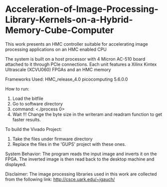 # Acceleration-of-Image-Processing-Library-Kernels-on-a-Hybrid-Memory-Cube-Computer

This work presents an HMC controller suitable for accelerating image processing applications on an HMC enabled CPU

The system is built on a host processor with 4 Micron AC-510 board attached to it through PCIe connections. Each unit features a Xilinx Kintex Ultrascale (XCVU060) FPGAs and an HMC memory 

Frameworks Used:
HMC_release_4.0
picocomputing 5.6.0.0




How to run:
1. Load the bitfile
2. Go to software directory
3. command: <./process 0>
4. Wait !!! Change the byte size in the writeram and readram function to get faster results. 

To build the Vivado Project:
1. Take the files under firmware directory
2. Replace the files in the 'GUPS' project with these ones. 


System Behavior:
The program reads the input image and inverts it on the FPGA. The inverted image is then read back to the desktop machine and displayed.


Disclaimer:
The image processing libraries used in this work are collected from the following link:
http://csce.uark.edu/~jgauch/
